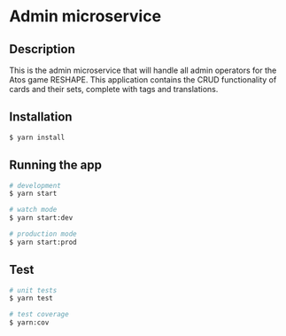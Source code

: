 # Admin microservice

## Description

This is the admin microservice that will handle all admin operators for the Atos game RESHAPE. This application contains
the CRUD functionality of cards and their sets, complete with tags and translations.

## Installation

```bash
$ yarn install
```

## Running the app

```bash
# development
$ yarn start

# watch mode
$ yarn start:dev

# production mode
$ yarn start:prod
```

## Test

```bash
# unit tests
$ yarn test

# test coverage
$ yarn:cov
```
